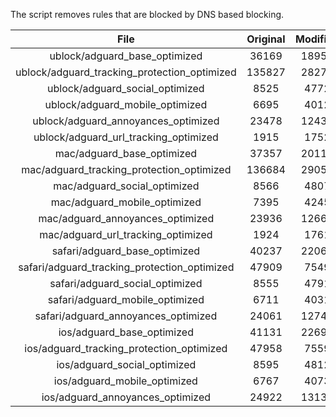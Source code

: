 The script removes rules that are blocked by DNS based blocking.


| File | Original | Modified |
|:----:|:-----:|:-----:|
| ublock/adguard_base_optimized | 36169 | 18951 |
| ublock/adguard_tracking_protection_optimized | 135827 | 28277 |
| ublock/adguard_social_optimized | 8525 | 4772 |
| ublock/adguard_mobile_optimized | 6695 | 4012 |
| ublock/adguard_annoyances_optimized | 23478 | 12430 |
| ublock/adguard_url_tracking_optimized | 1915 | 1752 |
| mac/adguard_base_optimized | 37357 | 20115 |
| mac/adguard_tracking_protection_optimized | 136684 | 29054 |
| mac/adguard_social_optimized | 8566 | 4807 |
| mac/adguard_mobile_optimized | 7395 | 4245 |
| mac/adguard_annoyances_optimized | 23936 | 12668 |
| mac/adguard_url_tracking_optimized | 1924 | 1761 |
| safari/adguard_base_optimized | 40237 | 22066 |
| safari/adguard_tracking_protection_optimized | 47909 | 7549 |
| safari/adguard_social_optimized | 8555 | 4791 |
| safari/adguard_mobile_optimized | 6711 | 4031 |
| safari/adguard_annoyances_optimized | 24061 | 12741 |
| ios/adguard_base_optimized | 41131 | 22691 |
| ios/adguard_tracking_protection_optimized | 47958 | 7559 |
| ios/adguard_social_optimized | 8595 | 4812 |
| ios/adguard_mobile_optimized | 6767 | 4073 |
| ios/adguard_annoyances_optimized | 24922 | 13133 |